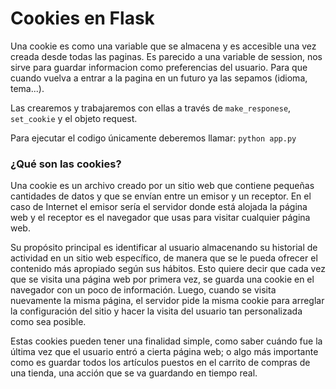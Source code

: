# Cookies en Flask

Una cookie es como una variable que se almacena y es accesible una vez creada desde todas las paginas. Es parecido a una variable de session, nos sirve para guardar informacion como preferencias del usuario. Para que cuando vuelva a entrar a la pagina en un futuro ya las sepamos (idioma, tema...).

Las crearemos y trabajaremos con ellas a través de `make_responese`, `set_cookie` y el objeto request.

Para ejecutar el codigo únicamente deberemos llamar: `python app.py`

### ¿Qué son las cookies?
Una cookie es un archivo creado por un sitio web que contiene pequeñas cantidades de datos y que se envían entre un emisor y un receptor. En el caso de Internet el emisor sería el servidor donde está alojada la página web y el receptor es el navegador que usas para visitar cualquier página web.

Su propósito principal es identificar al usuario almacenando su historial de actividad en un sitio web específico, de manera que se le pueda ofrecer el contenido más apropiado según sus hábitos. Esto quiere decir que cada vez que se visita una página web por primera vez, se guarda una cookie en el navegador con un poco de información. Luego, cuando se visita nuevamente la misma página, el servidor pide la misma cookie para arreglar la configuración del sitio y hacer la visita del usuario tan personalizada como sea posible.

Estas cookies pueden tener una finalidad simple, como saber cuándo fue la última vez que el usuario entró a cierta página web; o algo más importante como es guardar todos los artículos puestos en el carrito de compras de una tienda, una acción que se va guardando en tiempo real.


